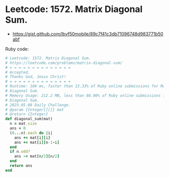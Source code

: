 # Leetcode: 1572. Matrix Diagonal Sum.

- https://gist.github.com/lbvf50mobile/89c7f41c3db71096748d983771b50abf


Ruby code:
```Ruby
# Leetcode: 1572. Matrix Diagonal Sum.
# https://leetcode.com/problems/matrix-diagonal-sum/
# = = = = = = = = = = = = = =
# Accepted.
# Thanks God, Jesus Christ!
# = = = = = = = = = = = = = =
# Runtime: 104 ms, faster than 13.33% of Ruby online submissions for Matrix
# Diagonal Sum.
# Memory Usage: 212.2 MB, less than 80.00% of Ruby online submissions for Matrix
# Diagonal Sum.
# 2023.05.08 Daily Challenge.
# @param {Integer[][]} mat
# @return {Integer}
def diagonal_sum(mat)
  n = mat.size
  ans = 0
  (0...n).each do |i|
    ans += mat[i][i]
    ans += mat[i][n-1-i]
  end
  if n.odd?
    ans -= mat[n/2][n/2]
  end
  return ans
end
```
